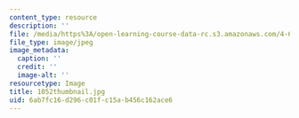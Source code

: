 ```yaml
---
content_type: resource
description: ''
file: /media/https%3A/open-learning-course-data-rc.s3.amazonaws.com/4-614-religious-architecture-and-islamic-cultures-fall-2002/6ab7fc16d296c01fc15ab456c162ace6_1052thumbnail.jpg
file_type: image/jpeg
image_metadata:
  caption: ''
  credit: ''
  image-alt: ''
resourcetype: Image
title: 1052thumbnail.jpg
uid: 6ab7fc16-d296-c01f-c15a-b456c162ace6
---
```

